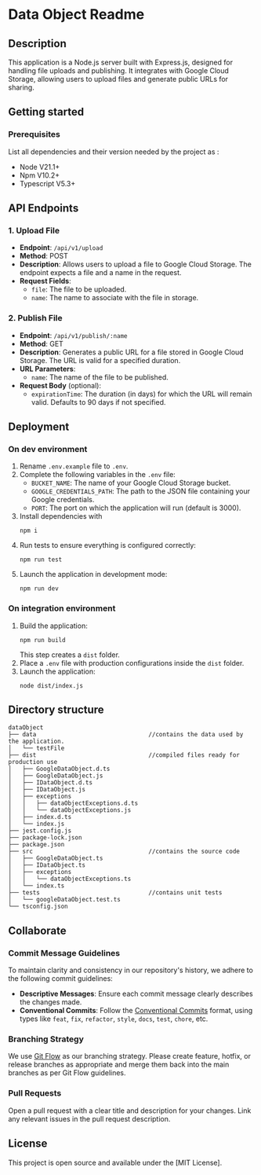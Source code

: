 # Data Object Readme
## Description
This application is a Node.js server built with Express.js, designed for handling file uploads and publishing. It integrates with Google Cloud Storage, allowing users to upload files and generate public URLs for sharing. 
## Getting started
### Prerequisites
List all dependencies and their version needed by the project as :
- Node V21.1+
- Npm V10.2+
- Typescript V5.3+
## API Endpoints

### 1. Upload File
- **Endpoint**: `/api/v1/upload`
- **Method**: POST
- **Description**: Allows users to upload a file to Google Cloud Storage. The endpoint expects a file and a name in the request.
- **Request Fields**:
  - `file`: The file to be uploaded.
  - `name`: The name to associate with the file in storage.

### 2. Publish File
- **Endpoint**: `/api/v1/publish/:name`
- **Method**: GET
- **Description**: Generates a public URL for a file stored in Google Cloud Storage. The URL is valid for a specified duration.
- **URL Parameters**:
  - `name`: The name of the file to be published.
- **Request Body** (optional):
  - `expirationTime`: The duration (in days) for which the URL will remain valid. Defaults to 90 days if not specified.

## Deployment
### On dev environment
1. Rename `.env.example` file to `.env`.
2. Complete the following variables in the `.env` file:
   - `BUCKET_NAME`: The name of your Google Cloud Storage bucket.
   - `GOOGLE_CREDENTIALS_PATH`: The path to the JSON file containing your Google credentials.
   - `PORT`: The port on which the application will run (default is 3000).
 3. Install dependencies with
    ```
    npm i
    ```
 5. Run tests to ensure everything is configured correctly:
    ```
    npm run test
    ```
 7. Launch the application in development mode:
    ```
    npm run dev
    ```
### On integration environment
1. Build the application:
   ```
   npm run build
   ```
   This step creates a `dist` folder.
3. Place a `.env` file with production configurations inside the `dist` folder.
4. Launch the application:
   ```
   node dist/index.js
   ```
## Directory structure
```console
dataObject
├── data                                //contains the data used by the application.
│   └── testFile
├── dist                                //compiled files ready for production use
│   ├── GoogleDataObject.d.ts
│   ├── GoogleDataObject.js
│   ├── IDataObject.d.ts
│   ├── IDataObject.js
│   ├── exceptions
│   │   ├── dataObjectExceptions.d.ts
│   │   └── dataObjectExceptions.js
│   ├── index.d.ts
│   └── index.js
├── jest.config.js
├── package-lock.json
├── package.json
├── src                                 //contains the source code
│   ├── GoogleDataObject.ts
│   ├── IDataObject.ts
│   ├── exceptions
│   │   └── dataObjectExceptions.ts
│   └── index.ts
├── tests                               //contains unit tests
│   └── googleDataObject.test.ts
└── tsconfig.json
```
## Collaborate
### Commit Message Guidelines
To maintain clarity and consistency in our repository's history, we adhere to the following commit guidelines:
- **Descriptive Messages**: Ensure each commit message clearly describes the changes made.
- **Conventional Commits**: Follow the [Conventional Commits](https://www.conventionalcommits.org/) format, using types like `feat`, `fix`, `refactor`, `style`, `docs`, `test`, `chore`, etc.
### Branching Strategy
We use [Git Flow](https://nvie.com/posts/a-successful-git-branching-model/) as our branching strategy. Please create feature, hotfix, or release branches as appropriate and merge them back into the main branches as per Git Flow guidelines.
### Pull Requests
Open a pull request with a clear title and description for your changes. Link any relevant issues in the pull request description.
## License
This project is open source and available under the [MIT License].
